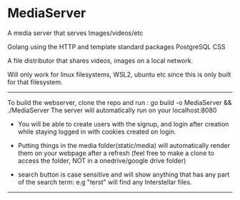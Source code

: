 # MediaServer
A media server that serves Images/videos/etc

Golang using the HTTP and template standard packages
PostgreSQL
CSS

A file distributor that shares videos, images on a local network. 

Will only work for linux filesystems, WSL2, ubuntu etc since this is only built for that filesystem.



----------------------------------------------
To build the webserver, clone the repo and run : go build -o MediaServer && ./MediaServer
The server will automatically run on your localhost:8080

- You will be able to create users with the signup, and login after creation while staying logged in with cookies created on login.

- Putting things in the media folder(static/media) will automatically render them on your webpage after a refresh (feel free to make a clone to access the folder, NOT in a onedrive/google drive folder)  

- search button is case sensitive and will show anything that has any part of the search term: e.g "terst" will find any Interstellar files.

----------------------------------------------